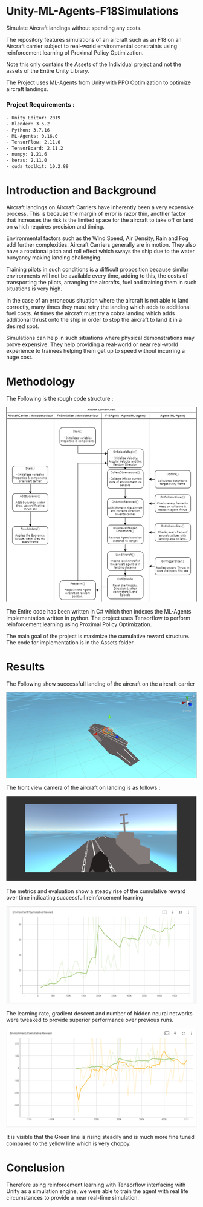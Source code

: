 # Unity-ML-Agents-F18Simulations

Simulate Aircraft landings without spending any costs.

The repository features simulations of an aircraft such as an F18 on an Aircraft carrier subject to real-world environmental constraints using reinforcement learning of Proximal Policy Optimization.

Note this only contains the Assets of the Individual project and not the assets of the Entire Unity Library.

The Project uses ML-Agents from Unity with PPO Optimization to optimize aircraft landings.


### Project Requirements :

    - Unity Editor: 2019
    - Blender: 3.5.2
    - Python: 3.7.16
    - ML-Agents: 0.16.0
    - TensorFlow: 2.11.0
    - TensorBoard: 2.11.2 
    - numpy: 1.21.6
    - keras: 2.11.0
    - cuda toolkit: 10.2.89


# Introduction and Background

Aircraft landings on Aircraft Carriers have inherently been a very expensive process. This is because the margin of error is razor thin, another factor that increases the risk is the limited space for the aircraft to take off or land on which requires precision and timing. 

Environmental factors such as the Wind Speed, Air Density, Rain and Fog add further complexities. Aircraft Carriers generally are in motion. They also have a rotational pitch and roll effect which sways the ship due to the water buoyancy making landing challenging.

Training pilots in such conditions is a difficult proposition because similar environments will not be available every time, adding to this, the costs of transporting the pilots, arranging the aircrafts, fuel and training them in such situations is very high.

In the case of an erroneous situation where the aircraft is not able to land correctly, many times they must retry the landing which adds to additional fuel costs. At times the aircraft must try a cobra landing which adds additional thrust onto the ship in order to stop the aircraft to land it in a desired spot.

Simulations can help in such situations where physical demonstrations may prove expensive. They help providing a real-world or near real-world experience to trainees helping them get up to speed without incurring a huge cost.

# Methodology

The Following is the rough code structure :

![My Image](https://github.com/peachypeachyy/portfolio-contents/blob/main/rl-aircraft_ai/supporting_assets/code_structure.png)

The Entire code has been written in C# which then indexes the ML-Agents implementation written in python.
The project uses Tensorflow to perform reinforcement learning using Proximal Policy Optimization.

The main goal of the project is maximize the cumulative reward structure.
The code for implementation is in the Assets folder.

# Results

The Following show successfull landing of the aircraft on the aircraft carrier

![My Image](https://github.com/peachypeachyy/portfolio-contents/blob/main/rl-aircraft_ai/supporting_assets/aircraft_2nd_land.png)

The front view camera of the aircraft on landing is as follows :

![My Image](https://github.com/peachypeachyy/portfolio-contents/blob/main/rl-aircraft_ai/supporting_assets/Aircraft_successfull_landing.png)


The metrics and evaluation show a steady rise of the cumulative reward over time indicating successfull reinforcement learning

![My Image](https://github.com/peachypeachyy/portfolio-contents/blob/main/rl-aircraft_ai/supporting_assets/Cumulative_Reward_Aircraft_Landing-1.png)


The learning rate, gradient descent and number of hidden neural networks were tweaked to provide superior performance over previous runs.

![My Image](https://github.com/peachypeachyy/portfolio-contents/blob/main/rl-aircraft_ai/supporting_assets/Cumulative_Reward_al_20_x_al_18.png)

It is visible that the Green line is rising steadily and is much more fine tuned compared to the yellow line which is very choppy.

# Conclusion

Therefore using reinforcement learning with Tensorflow interfacing with Unity as a simulation engine, we were able to train the agent with real life circumstances to provide a near real-time simulation.


